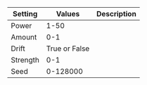 |Setting|Values|Description|
|-------|------|-----------|
|Power|1-50||
|Amount|0-1||
|Drift|True or False||
|Strength|0-1||
|Seed|0-128000||

